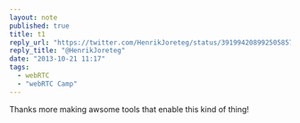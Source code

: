 ```yaml
---
layout: note
published: true
title: t1
reply_url: "https://twitter.com/HenrikJoreteg/status/391994208992505857"
reply_title: "@HenrikJoreteg"
date: "2013-10-21 11:17"
tags: 
  - webRTC
  - "webRTC Camp"
---
```


Thanks more making awsome tools that enable this kind of thing!
